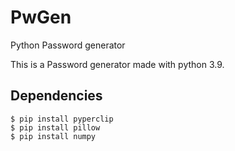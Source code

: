 # PwGen
Python Password generator

This is a Password generator made with python 3.9. 

## Dependencies

```shell
$ pip install pyperclip
$ pip install pillow
$ pip install numpy
```

